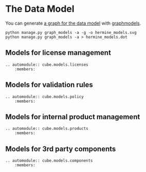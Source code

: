 <!---  
SPDX-FileCopyrightText: 2022 Hermine team <hermine@inno3.fr> 
SPDX-License-Identifier: CC-BY-4.0
-->

# The Data Model

You can generate [a graph for the data model](_static/hermine_datamodels.svg) 
with [graphmodels](https://django-extensions.readthedocs.io/en/latest/graph_models.html). 

```
python manage.py graph_models -a -g -o hermine_models.svg
python manage.py graph_models -a > hermine_models.dot
```

## Models for license management

```{eval-rst}
.. automodule:: cube.models.licenses
    :members: 
```


## Models for validation rules

```{eval-rst}
.. automodule:: cube.models.policy
    :members: 
```


## Models for internal product management

```{eval-rst}
.. automodule:: cube.models.products
    :members: 
```

## Models for 3rd party components

```{eval-rst}
.. automodule:: cube.models.components
    :members: 
```
